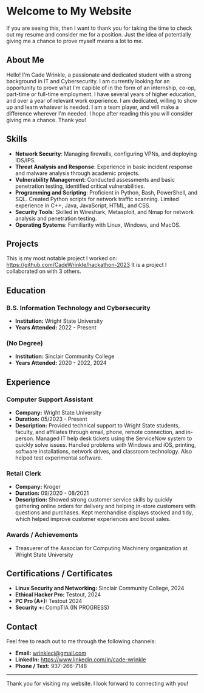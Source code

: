 # Welcome to My Website

If you are seeing this, then I want to thank you for taking the time to check out my resume and consider me for a position. Just the idea of potentially giving me a chance to prove myself means a lot to me.

## About Me

Hello! I'm Cade Wrinkle, a passionate and dedicated student with a strong background in IT and Cybersecurity. I am currently looking for an opportunity to prove what I'm capible of in the form of an internship, co-op, part-time or full-time employment. I have several years of higher education, and over a year of relevant work experience. I am dedicated, willing to show up and learn whatever is needed. I am a team player, and will make a difference wherever I'm needed. I hope after reading this you will consider giving me a chance. Thank you!

## Skills
- **Network Security**: Managing firewalls, configuring VPNs, and deploying IDS/IPS.
- **Threat Analysis and Response**: Experience in basic incident response and malware analysis through academic projects.
- **Vulnerability Management**: Conducted assessments and basic penetration testing, identified critical vulnerabilities.
- **Programming and Scripting**: Proficient in Python, Bash, PowerShell, and SQL. Created Python scripts for network traffic scanning. Limited experience in C++, Java, JavaScript, HTML, and CSS.
- **Security Tools**: Skilled in Wireshark, Metasploit, and Nmap for network analysis and penetration testing.
- **Operating Systems**: Familiarity with Linux, Windows, and MacOS.

## Projects
This is my most notable project I worked on: https://github.com/CadeWrinkle/hackathon-2023 It is a project I collaborated on with 3 others. 
## Education

### B.S. Information Technology and Cybersecurity
- **Institution:** Wright State University
- **Years Attended:** 2022 - Present

### (No Degree)
- **Institution:** Sinclair Community College
- **Years Attended:** 2020 - 2022, 2024

## Experience

### Computer Support Assistant
- **Company:** Wright State University
- **Duration:** 05/2023 - Present
- **Description:** Provided technical support to Wright State students, faculty, and affiliates through email, phone, remote connection, and in-person. Managed IT help desk tickets using the ServiceNow system to quickly solve issues. Handled problems with Windows and iOS, printing, software installations, network drives, and classroom technology. Also helped test experimental software.

### Retail Clerk
- **Company:** Kroger
- **Duration:** 09/2020 - 08/2021
- **Description:** Showed strong customer service skills by quickly gathering online orders for delivery and helping in-store customers with questions and purchases. Kept merchandise displays stocked and tidy, which helped improve customer experiences and boost sales.

### Awards / Achievements
- Treasuerer of the Associan for Computing Machinery organization at Wright State University

## Certifications / Certificates

- **Linux Security and Networking:** Sinclair Community College, 2024
- **Ethical Hacker Pro:** Testout, 2024
- **PC Pro (A+):** Testout 2024
- **Security +:** CompTIA (IN PROGRESS)
  

## Contact

Feel free to reach out to me through the following channels:

- **Email:** wrinklecj@gmail.com
- **LinkedIn:** https://www.linkedin.com/in/cade-wrinkle
- **Phone / Text:** 937-266-7148

---

Thank you for visiting my website. I look forward to connecting with you!

